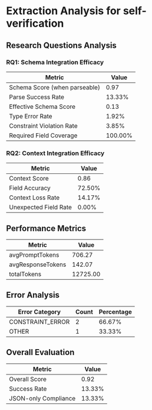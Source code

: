 # Extraction Analysis for self-verification

## Research Questions Analysis

### RQ1: Schema Integration Efficacy

| Metric | Value |
|--------|-------|
| Schema Score (when parseable) | 0.97 |
| Parse Success Rate | 13.33% |
| Effective Schema Score | 0.13 |
| Type Error Rate | 1.92% |
| Constraint Violation Rate | 3.85% |
| Required Field Coverage | 100.00% |

### RQ2: Context Integration Efficacy

| Metric | Value |
|--------|-------|
| Context Score | 0.86 |
| Field Accuracy | 72.50% |
| Context Loss Rate | 14.17% |
| Unexpected Field Rate | 0.00% |

## Performance Metrics

| Metric | Value |
|--------|-------|
| avgPromptTokens | 706.27 |
| avgResponseTokens | 142.07 |
| totalTokens | 12725.00 |

## Error Analysis

| Error Category | Count | Percentage |
|---------------|-------|------------|
| CONSTRAINT_ERROR | 2 | 66.67% |
| OTHER | 1 | 33.33% |

## Overall Evaluation

| Metric | Value |
|--------|-------|
| Overall Score | 0.92 |
| Success Rate | 13.33% |
| JSON-only Compliance | 13.33% |
